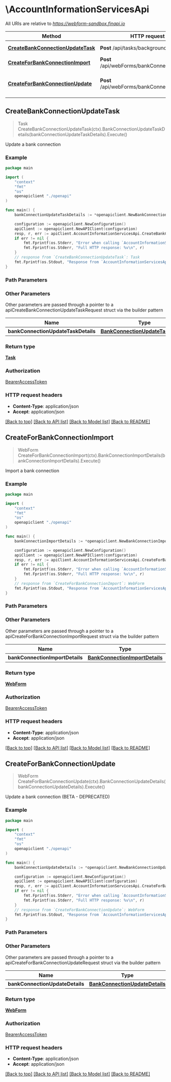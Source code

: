 # \AccountInformationServicesApi

All URIs are relative to *https://webform-sandbox.finapi.io*

Method | HTTP request | Description
------------- | ------------- | -------------
[**CreateBankConnectionUpdateTask**](AccountInformationServicesApi.md#CreateBankConnectionUpdateTask) | **Post** /api/tasks/backgroundUpdate | Update a bank connection
[**CreateForBankConnectionImport**](AccountInformationServicesApi.md#CreateForBankConnectionImport) | **Post** /api/webForms/bankConnectionImport | Import a bank connection
[**CreateForBankConnectionUpdate**](AccountInformationServicesApi.md#CreateForBankConnectionUpdate) | **Post** /api/webForms/bankConnectionUpdate | Update a bank connection (BETA - DEPRECATED)



## CreateBankConnectionUpdateTask

> Task CreateBankConnectionUpdateTask(ctx).BankConnectionUpdateTaskDetails(bankConnectionUpdateTaskDetails).Execute()

Update a bank connection



### Example

```go
package main

import (
    "context"
    "fmt"
    "os"
    openapiclient "./openapi"
)

func main() {
    bankConnectionUpdateTaskDetails := *openapiclient.NewBankConnectionUpdateTaskDetails(int64(101)) // BankConnectionUpdateTaskDetails | 

    configuration := openapiclient.NewConfiguration()
    apiClient := openapiclient.NewAPIClient(configuration)
    resp, r, err := apiClient.AccountInformationServicesApi.CreateBankConnectionUpdateTask(context.Background()).BankConnectionUpdateTaskDetails(bankConnectionUpdateTaskDetails).Execute()
    if err != nil {
        fmt.Fprintf(os.Stderr, "Error when calling `AccountInformationServicesApi.CreateBankConnectionUpdateTask``: %v\n", err)
        fmt.Fprintf(os.Stderr, "Full HTTP response: %v\n", r)
    }
    // response from `CreateBankConnectionUpdateTask`: Task
    fmt.Fprintf(os.Stdout, "Response from `AccountInformationServicesApi.CreateBankConnectionUpdateTask`: %v\n", resp)
}
```

### Path Parameters



### Other Parameters

Other parameters are passed through a pointer to a apiCreateBankConnectionUpdateTaskRequest struct via the builder pattern


Name | Type | Description  | Notes
------------- | ------------- | ------------- | -------------
 **bankConnectionUpdateTaskDetails** | [**BankConnectionUpdateTaskDetails**](BankConnectionUpdateTaskDetails.md) |  | 

### Return type

[**Task**](Task.md)

### Authorization

[BearerAccessToken](../README.md#BearerAccessToken)

### HTTP request headers

- **Content-Type**: application/json
- **Accept**: application/json

[[Back to top]](#) [[Back to API list]](../README.md#documentation-for-api-endpoints)
[[Back to Model list]](../README.md#documentation-for-models)
[[Back to README]](../README.md)


## CreateForBankConnectionImport

> WebForm CreateForBankConnectionImport(ctx).BankConnectionImportDetails(bankConnectionImportDetails).Execute()

Import a bank connection



### Example

```go
package main

import (
    "context"
    "fmt"
    "os"
    openapiclient "./openapi"
)

func main() {
    bankConnectionImportDetails := *openapiclient.NewBankConnectionImportDetails() // BankConnectionImportDetails | 

    configuration := openapiclient.NewConfiguration()
    apiClient := openapiclient.NewAPIClient(configuration)
    resp, r, err := apiClient.AccountInformationServicesApi.CreateForBankConnectionImport(context.Background()).BankConnectionImportDetails(bankConnectionImportDetails).Execute()
    if err != nil {
        fmt.Fprintf(os.Stderr, "Error when calling `AccountInformationServicesApi.CreateForBankConnectionImport``: %v\n", err)
        fmt.Fprintf(os.Stderr, "Full HTTP response: %v\n", r)
    }
    // response from `CreateForBankConnectionImport`: WebForm
    fmt.Fprintf(os.Stdout, "Response from `AccountInformationServicesApi.CreateForBankConnectionImport`: %v\n", resp)
}
```

### Path Parameters



### Other Parameters

Other parameters are passed through a pointer to a apiCreateForBankConnectionImportRequest struct via the builder pattern


Name | Type | Description  | Notes
------------- | ------------- | ------------- | -------------
 **bankConnectionImportDetails** | [**BankConnectionImportDetails**](BankConnectionImportDetails.md) |  | 

### Return type

[**WebForm**](WebForm.md)

### Authorization

[BearerAccessToken](../README.md#BearerAccessToken)

### HTTP request headers

- **Content-Type**: application/json
- **Accept**: application/json

[[Back to top]](#) [[Back to API list]](../README.md#documentation-for-api-endpoints)
[[Back to Model list]](../README.md#documentation-for-models)
[[Back to README]](../README.md)


## CreateForBankConnectionUpdate

> WebForm CreateForBankConnectionUpdate(ctx).BankConnectionUpdateDetails(bankConnectionUpdateDetails).Execute()

Update a bank connection (BETA - DEPRECATED)



### Example

```go
package main

import (
    "context"
    "fmt"
    "os"
    openapiclient "./openapi"
)

func main() {
    bankConnectionUpdateDetails := *openapiclient.NewBankConnectionUpdateDetails(*openapiclient.NewUpdateBankDetails(int64(101))) // BankConnectionUpdateDetails | 

    configuration := openapiclient.NewConfiguration()
    apiClient := openapiclient.NewAPIClient(configuration)
    resp, r, err := apiClient.AccountInformationServicesApi.CreateForBankConnectionUpdate(context.Background()).BankConnectionUpdateDetails(bankConnectionUpdateDetails).Execute()
    if err != nil {
        fmt.Fprintf(os.Stderr, "Error when calling `AccountInformationServicesApi.CreateForBankConnectionUpdate``: %v\n", err)
        fmt.Fprintf(os.Stderr, "Full HTTP response: %v\n", r)
    }
    // response from `CreateForBankConnectionUpdate`: WebForm
    fmt.Fprintf(os.Stdout, "Response from `AccountInformationServicesApi.CreateForBankConnectionUpdate`: %v\n", resp)
}
```

### Path Parameters



### Other Parameters

Other parameters are passed through a pointer to a apiCreateForBankConnectionUpdateRequest struct via the builder pattern


Name | Type | Description  | Notes
------------- | ------------- | ------------- | -------------
 **bankConnectionUpdateDetails** | [**BankConnectionUpdateDetails**](BankConnectionUpdateDetails.md) |  | 

### Return type

[**WebForm**](WebForm.md)

### Authorization

[BearerAccessToken](../README.md#BearerAccessToken)

### HTTP request headers

- **Content-Type**: application/json
- **Accept**: application/json

[[Back to top]](#) [[Back to API list]](../README.md#documentation-for-api-endpoints)
[[Back to Model list]](../README.md#documentation-for-models)
[[Back to README]](../README.md)

